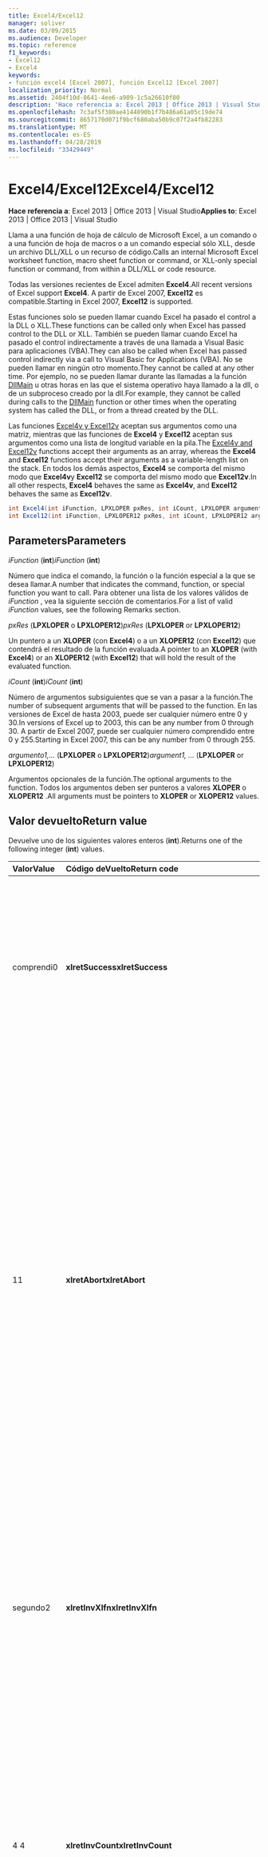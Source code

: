 ```yaml
---
title: Excel4/Excel12
manager: soliver
ms.date: 03/09/2015
ms.audience: Developer
ms.topic: reference
f1_keywords:
- Excel12
- Excel4
keywords:
- función excel4 [Excel 2007], función Excel12 [Excel 2007]
localization_priority: Normal
ms.assetid: 2404f10d-8641-4ee6-a909-1c5a26610f80
description: 'Hace referencia a: Excel 2013 | Office 2013 | Visual Studio'
ms.openlocfilehash: 7c3af5f380ae4144890b1f7b486a61a05c19de74
ms.sourcegitcommit: 8657170d071f9bcf680aba50b9c07f2a4fb82283
ms.translationtype: MT
ms.contentlocale: es-ES
ms.lasthandoff: 04/28/2019
ms.locfileid: "33429449"
---
```

# <a name="excel4excel12"></a><span data-ttu-id="9462e-104">Excel4/Excel12</span><span class="sxs-lookup"><span data-stu-id="9462e-104">Excel4/Excel12</span></span>

<span data-ttu-id="9462e-105">**Hace referencia a**: Excel 2013 | Office 2013 | Visual Studio</span><span class="sxs-lookup"><span data-stu-id="9462e-105">**Applies to**: Excel 2013 | Office 2013 | Visual Studio</span></span> 
  
<span data-ttu-id="9462e-106">Llama a una función de hoja de cálculo de Microsoft Excel, a un comando o a una función de hoja de macros o a un comando especial sólo XLL, desde un archivo DLL/XLL o un recurso de código.</span><span class="sxs-lookup"><span data-stu-id="9462e-106">Calls an internal Microsoft Excel worksheet function, macro sheet function or command, or XLL-only special function or command, from within a DLL/XLL or code resource.</span></span>
  
<span data-ttu-id="9462e-107">Todas las versiones recientes de Excel admiten **Excel4**.</span><span class="sxs-lookup"><span data-stu-id="9462e-107">All recent versions of Excel support **Excel4**.</span></span> <span data-ttu-id="9462e-108">A partir de Excel 2007, **Excel12** es compatible.</span><span class="sxs-lookup"><span data-stu-id="9462e-108">Starting in Excel 2007, **Excel12** is supported.</span></span> 
  
<span data-ttu-id="9462e-109">Estas funciones solo se pueden llamar cuando Excel ha pasado el control a la DLL o XLL.</span><span class="sxs-lookup"><span data-stu-id="9462e-109">These functions can be called only when Excel has passed control to the DLL or XLL.</span></span> <span data-ttu-id="9462e-110">También se pueden llamar cuando Excel ha pasado el control indirectamente a través de una llamada a Visual Basic para aplicaciones (VBA).</span><span class="sxs-lookup"><span data-stu-id="9462e-110">They can also be called when Excel has passed control indirectly via a call to Visual Basic for Applications (VBA).</span></span> <span data-ttu-id="9462e-111">No se pueden llamar en ningún otro momento.</span><span class="sxs-lookup"><span data-stu-id="9462e-111">They cannot be called at any other time.</span></span> <span data-ttu-id="9462e-112">Por ejemplo, no se pueden llamar durante las llamadas a la función [DllMain](https://docs.microsoft.com/windows/desktop/dlls/dllmain) u otras horas en las que el sistema operativo haya llamado a la dll, o de un subproceso creado por la dll.</span><span class="sxs-lookup"><span data-stu-id="9462e-112">For example, they cannot be called during calls to the [DllMain](https://docs.microsoft.com/windows/desktop/dlls/dllmain) function or other times when the operating system has called the DLL, or from a thread created by the DLL.</span></span> 
  
<span data-ttu-id="9462e-113">Las funciones [Excel4v y Excel12v](excel4v-excel12v.md) aceptan sus argumentos como una matriz, mientras que las funciones de **Excel4** y **Excel12** aceptan sus argumentos como una lista de longitud variable en la pila.</span><span class="sxs-lookup"><span data-stu-id="9462e-113">The [Excel4v and Excel12v](excel4v-excel12v.md) functions accept their arguments as an array, whereas the **Excel4** and **Excel12** functions accept their arguments as a variable-length list on the stack.</span></span> <span data-ttu-id="9462e-114">En todos los demás aspectos, **Excel4** se comporta del mismo modo que **Excel4v**y **Excel12** se comporta del mismo modo que **Excel12v**.</span><span class="sxs-lookup"><span data-stu-id="9462e-114">In all other respects, **Excel4** behaves the same as **Excel4v**, and **Excel12** behaves the same as **Excel12v**.</span></span>
  
```cs
int Excel4(int iFunction, LPXLOPER pxRes, int iCount, LPXLOPER argument1, ...);
int Excel12(int iFunction, LPXLOPER12 pxRes, int iCount, LPXLOPER12 argument1, ...);
```

## <a name="parameters"></a><span data-ttu-id="9462e-115">Parameters</span><span class="sxs-lookup"><span data-stu-id="9462e-115">Parameters</span></span>

 <span data-ttu-id="9462e-116">_iFunction_ (**int**)</span><span class="sxs-lookup"><span data-stu-id="9462e-116">_iFunction_ (**int**)</span></span>
  
<span data-ttu-id="9462e-117">Número que indica el comando, la función o la función especial a la que se desea llamar.</span><span class="sxs-lookup"><span data-stu-id="9462e-117">A number that indicates the command, function, or special function you want to call.</span></span> <span data-ttu-id="9462e-118">Para obtener una lista de los valores válidos de _iFunction_ , vea la siguiente sección de comentarios.</span><span class="sxs-lookup"><span data-stu-id="9462e-118">For a list of valid  _iFunction_ values, see the following Remarks section.</span></span> 
  
 <span data-ttu-id="9462e-119">_pxRes_ (**LPXLOPER** o **LPXLOPER12**)</span><span class="sxs-lookup"><span data-stu-id="9462e-119">_pxRes_ (**LPXLOPER** or **LPXLOPER12**)</span></span>
  
<span data-ttu-id="9462e-120">Un puntero a un **XLOPER** (con **Excel4**) o a un **XLOPER12** (con **Excel12**) que contendrá el resultado de la función evaluada.</span><span class="sxs-lookup"><span data-stu-id="9462e-120">A pointer to an **XLOPER** (with **Excel4**) or an **XLOPER12** (with **Excel12**) that will hold the result of the evaluated function.</span></span>
  
 <span data-ttu-id="9462e-121">_iCount_ (**int**)</span><span class="sxs-lookup"><span data-stu-id="9462e-121">_iCount_ (**int**)</span></span>
  
<span data-ttu-id="9462e-122">Número de argumentos subsiguientes que se van a pasar a la función.</span><span class="sxs-lookup"><span data-stu-id="9462e-122">The number of subsequent arguments that will be passed to the function.</span></span> <span data-ttu-id="9462e-123">En las versiones de Excel de hasta 2003, puede ser cualquier número entre 0 y 30.</span><span class="sxs-lookup"><span data-stu-id="9462e-123">In versions of Excel up to 2003, this can be any number from 0 through 30.</span></span> <span data-ttu-id="9462e-124">A partir de Excel 2007, puede ser cualquier número comprendido entre 0 y 255.</span><span class="sxs-lookup"><span data-stu-id="9462e-124">Starting in Excel 2007, this can be any number from 0 through 255.</span></span>
  
 <span data-ttu-id="9462e-125">_argumento1,..._ (**LPXLOPER** o **LPXLOPER12**)</span><span class="sxs-lookup"><span data-stu-id="9462e-125">_argument1, ..._ (**LPXLOPER** or **LPXLOPER12**)</span></span>
  
<span data-ttu-id="9462e-126">Argumentos opcionales de la función.</span><span class="sxs-lookup"><span data-stu-id="9462e-126">The optional arguments to the function.</span></span> <span data-ttu-id="9462e-127">Todos los argumentos deben ser punteros a valores **XLOPER** o **XLOPER12** .</span><span class="sxs-lookup"><span data-stu-id="9462e-127">All arguments must be pointers to **XLOPER** or **XLOPER12** values.</span></span> 
  
## <a name="return-value"></a><span data-ttu-id="9462e-128">Valor devuelto</span><span class="sxs-lookup"><span data-stu-id="9462e-128">Return value</span></span>

<span data-ttu-id="9462e-129">Devuelve uno de los siguientes valores enteros (**int**).</span><span class="sxs-lookup"><span data-stu-id="9462e-129">Returns one of the following integer (**int**) values.</span></span>
  
|<span data-ttu-id="9462e-130">**Valor**</span><span class="sxs-lookup"><span data-stu-id="9462e-130">**Value**</span></span>|<span data-ttu-id="9462e-131">**Código deVuelto**</span><span class="sxs-lookup"><span data-stu-id="9462e-131">**Return code**</span></span>|<span data-ttu-id="9462e-132">**Descripción**</span><span class="sxs-lookup"><span data-stu-id="9462e-132">**Description**</span></span>|
|:-----|:-----|:-----|
|<span data-ttu-id="9462e-133">comprendi</span><span class="sxs-lookup"><span data-stu-id="9462e-133">0</span></span>  <br/> |<span data-ttu-id="9462e-134">**xlretSuccess**</span><span class="sxs-lookup"><span data-stu-id="9462e-134">**xlretSuccess**</span></span> <br/> |<span data-ttu-id="9462e-135">Se ha llamado correctamente a la función.</span><span class="sxs-lookup"><span data-stu-id="9462e-135">The function was called successfully.</span></span> <span data-ttu-id="9462e-136">Esto no significa que la función no devolvió un valor de error de Excel; para averiguarlo, debe mirar el tipo y el valor del parámetro _pxRes_ resultante.</span><span class="sxs-lookup"><span data-stu-id="9462e-136">This does not mean that the function did not return an Excel error value; to find that out, you must look at the type and value of the resulting  _pxRes_ parameter.</span></span>  <br/> |
|<span data-ttu-id="9462e-137">1</span><span class="sxs-lookup"><span data-stu-id="9462e-137">1</span></span>  <br/> |<span data-ttu-id="9462e-138">**xlretAbort**</span><span class="sxs-lookup"><span data-stu-id="9462e-138">**xlretAbort**</span></span> <br/> |<span data-ttu-id="9462e-139">El comando o la función se terminó anormalmente (anulación interna).</span><span class="sxs-lookup"><span data-stu-id="9462e-139">The command or function was terminated abnormally (internal abort).</span></span> <span data-ttu-id="9462e-140">Esto puede ocurrir si una hoja de macros XLM se cierra llamando a **Close**o si Excel no tiene memoria.</span><span class="sxs-lookup"><span data-stu-id="9462e-140">This can occur if an XLM macro sheet closes itself by calling **CLOSE**, or if Excel is out of memory.</span></span> <span data-ttu-id="9462e-141">Si Excel devuelve este error, la función de llamada debe salir inmediatamente.</span><span class="sxs-lookup"><span data-stu-id="9462e-141">If Excel returns this error, the calling function must exit immediately.</span></span> <span data-ttu-id="9462e-142">La DLL solo puede llamar a **xlFree** antes de salir.</span><span class="sxs-lookup"><span data-stu-id="9462e-142">The DLL is permitted to call **xlFree** only before exiting.</span></span> <span data-ttu-id="9462e-143">No se permiten todas las demás llamadas a la API de C.</span><span class="sxs-lookup"><span data-stu-id="9462e-143">All other calls to the C API are not permitted.</span></span> <span data-ttu-id="9462e-144">El usuario puede guardar cualquier trabajo de forma interactiva usando el comando **Guardar** en el menú **archivo** .</span><span class="sxs-lookup"><span data-stu-id="9462e-144">The user can save any work interactively by using the **Save** command on the **File** menu.</span></span>  <br/> |
|<span data-ttu-id="9462e-145">segundo</span><span class="sxs-lookup"><span data-stu-id="9462e-145">2</span></span>  <br/> |<span data-ttu-id="9462e-146">**xlretInvXlfn**</span><span class="sxs-lookup"><span data-stu-id="9462e-146">**xlretInvXlfn**</span></span> <br/> |<span data-ttu-id="9462e-147">Se ha proporcionado un número de función no válido.</span><span class="sxs-lookup"><span data-stu-id="9462e-147">An invalid function number was supplied.</span></span> <span data-ttu-id="9462e-148">Si usa constantes del archivo de encabezado xlcall. h, esto no debería ocurrir a menos que esté llamando a algo que no es compatible con la versión de Excel que está ejecutando.</span><span class="sxs-lookup"><span data-stu-id="9462e-148">If you are using constants from the Xlcall.h header file, this should not occur unless you are calling something that is not supported in the version of Excel you are running.</span></span>  <br/> |
|<span data-ttu-id="9462e-149">4 </span><span class="sxs-lookup"><span data-stu-id="9462e-149">4</span></span>  <br/> |<span data-ttu-id="9462e-150">**xlretInvCount**</span><span class="sxs-lookup"><span data-stu-id="9462e-150">**xlretInvCount**</span></span> <br/> |<span data-ttu-id="9462e-151">Se especificó un número de argumentos no válido.</span><span class="sxs-lookup"><span data-stu-id="9462e-151">An invalid number of arguments was entered.</span></span> <span data-ttu-id="9462e-152">En las versiones hasta Excel 2003, el número máximo de argumentos que puede tomar cualquier función es 30.</span><span class="sxs-lookup"><span data-stu-id="9462e-152">In versions up to Excel 2003, the maximum number of arguments any function can take is 30.</span></span> <span data-ttu-id="9462e-153">A partir de Excel 2007, el número máximo es 255.</span><span class="sxs-lookup"><span data-stu-id="9462e-153">Starting in Excel 2007, the maximum number is 255.</span></span> <span data-ttu-id="9462e-154">Algunos requieren un número fijo o mínimo de argumentos.</span><span class="sxs-lookup"><span data-stu-id="9462e-154">Some require a fixed or minimum number of arguments.</span></span>  <br/> |
|<span data-ttu-id="9462e-155">8 </span><span class="sxs-lookup"><span data-stu-id="9462e-155">8</span></span>  <br/> |<span data-ttu-id="9462e-156">**xlretInvXloper**</span><span class="sxs-lookup"><span data-stu-id="9462e-156">**xlretInvXloper**</span></span> <br/> |<span data-ttu-id="9462e-157">Se ha pasado un **XLOPER** o **XLOPER12** no válido a la función o se ha utilizado un argumento de tipo incorrecto.</span><span class="sxs-lookup"><span data-stu-id="9462e-157">An invalid **XLOPER** or **XLOPER12** was passed to the function, or an argument of the wrong type was used.</span></span>  <br/> |
|<span data-ttu-id="9462e-158">16 </span><span class="sxs-lookup"><span data-stu-id="9462e-158">16</span></span>  <br/> |<span data-ttu-id="9462e-159">**xlretStackOvfl**</span><span class="sxs-lookup"><span data-stu-id="9462e-159">**xlretStackOvfl**</span></span> <br/> |<span data-ttu-id="9462e-160">Se ha producido un desbordamiento de pila.</span><span class="sxs-lookup"><span data-stu-id="9462e-160">A stack overflow occurred.</span></span> <span data-ttu-id="9462e-161">Use **xlStack** para supervisar la cantidad de espacio restante en la pila.</span><span class="sxs-lookup"><span data-stu-id="9462e-161">Use **xlStack** to monitor the amount of room left on the stack.</span></span> <span data-ttu-id="9462e-162">Evite asignar matrices y estructuras locales (automáticas) muy grandes en la pila cuando sea posible; hacerlos estáticos.</span><span class="sxs-lookup"><span data-stu-id="9462e-162">Avoid allocating very large local (automatic) arrays and structures on the stack where possible; make them static.</span></span> <span data-ttu-id="9462e-163">(Tenga en cuenta que es posible que se produzca un desbordamiento de pila sin que se detecte).</span><span class="sxs-lookup"><span data-stu-id="9462e-163">(Note that a stack overflow might occur without being detected.)</span></span>  <br/> |
|<span data-ttu-id="9462e-164">32</span><span class="sxs-lookup"><span data-stu-id="9462e-164">32</span></span>  <br/> |<span data-ttu-id="9462e-165">**xlretFailed**</span><span class="sxs-lookup"><span data-stu-id="9462e-165">**xlretFailed**</span></span> <br/> |<span data-ttu-id="9462e-166">Error en una función equivalente a un comando.</span><span class="sxs-lookup"><span data-stu-id="9462e-166">A command-equivalent function failed.</span></span> <span data-ttu-id="9462e-167">Equivale a un comando de macro que muestra el cuadro de diálogo de alerta de error de macro.</span><span class="sxs-lookup"><span data-stu-id="9462e-167">This is equivalent to a macro command displaying the macro error alert dialog box.</span></span>  <br/> |
|<span data-ttu-id="9462e-168">64</span><span class="sxs-lookup"><span data-stu-id="9462e-168">64</span></span>  <br/> |<span data-ttu-id="9462e-169">**xlretUncalced**</span><span class="sxs-lookup"><span data-stu-id="9462e-169">**xlretUncalced**</span></span> <br/> |<span data-ttu-id="9462e-170">Se intentó deshacer la referencia a una celda que aún no se ha calculado porque está programada para volver a calcularse después de la celda actual.</span><span class="sxs-lookup"><span data-stu-id="9462e-170">An attempt was made to dereference a cell that has not been calculated yet, because it is scheduled to be recalculated after the current cell.</span></span> <span data-ttu-id="9462e-171">En este caso, el archivo DLL debe devolver el control a Excel inmediatamente.</span><span class="sxs-lookup"><span data-stu-id="9462e-171">In this case, the DLL should return control to Excel immediately.</span></span> <span data-ttu-id="9462e-172">La DLL solo puede llamar a **xlFree** antes de salir.</span><span class="sxs-lookup"><span data-stu-id="9462e-172">The DLL is permitted to call **xlFree** only before exiting.</span></span> <span data-ttu-id="9462e-173">No se permiten todas las demás llamadas a la API de C.</span><span class="sxs-lookup"><span data-stu-id="9462e-173">All other calls to the C API are not permitted.</span></span> <span data-ttu-id="9462e-174">Para obtener más información sobre las funciones que pueden y no pueden tener acceso a los valores de las celdas que no se han recalculado, consulte [comandos, funciones y Estados de Excel](excel-commands-functions-and-states.md).</span><span class="sxs-lookup"><span data-stu-id="9462e-174">For more information about which functions can and cannot access the values of cells that have not been recalculated, see [Excel Commands, Functions, and States](excel-commands-functions-and-states.md).</span></span>  <br/> |
|<span data-ttu-id="9462e-175">128</span><span class="sxs-lookup"><span data-stu-id="9462e-175">128</span></span>  <br/> |<span data-ttu-id="9462e-176">**xlretNotThreadSafe**</span><span class="sxs-lookup"><span data-stu-id="9462e-176">**xlretNotThreadSafe**</span></span> <br/> |<span data-ttu-id="9462e-177">Se intentó llamar a una función que no es o podría no ser segura para subprocesos durante una actualización multiproceso del libro.</span><span class="sxs-lookup"><span data-stu-id="9462e-177">An attempt was made to call a function that is not, or might not be, thread safe during a multithreaded recalculation of the workbook.</span></span>  <br/> <span data-ttu-id="9462e-178">A partir de Excel 2007, se devuelve este valor y solo dentro de las funciones de hoja de cálculo XLL declaradas como seguras para subprocesos.</span><span class="sxs-lookup"><span data-stu-id="9462e-178">Starting in Excel 2007, this value is returned, and only within XLL worksheet functions declared as thread safe.</span></span>  <br/> |
|<span data-ttu-id="9462e-179">256</span><span class="sxs-lookup"><span data-stu-id="9462e-179">256</span></span>  <br/> |<span data-ttu-id="9462e-180">**xlRetInvAsynchronousContext**</span><span class="sxs-lookup"><span data-stu-id="9462e-180">**xlRetInvAsynchronousContext**</span></span> <br/> |<span data-ttu-id="9462e-181">El controlador de la función asincrónica no es válido.</span><span class="sxs-lookup"><span data-stu-id="9462e-181">The asynchronous function handle is invalid.</span></span>  <br/> <span data-ttu-id="9462e-182">Este valor solo se usa en Excel 2010.</span><span class="sxs-lookup"><span data-stu-id="9462e-182">This value is used only by Excel 2010.</span></span>  <br/> |
|<span data-ttu-id="9462e-183">512</span><span class="sxs-lookup"><span data-stu-id="9462e-183">512</span></span>  <br/> |<span data-ttu-id="9462e-184">**xlRetNotClusterSafe**</span><span class="sxs-lookup"><span data-stu-id="9462e-184">**xlRetNotClusterSafe**</span></span> <br/> |<span data-ttu-id="9462e-185">La llamada no es compatible con los clústeres.</span><span class="sxs-lookup"><span data-stu-id="9462e-185">The call is not supported on clusters.</span></span>  <br/> <span data-ttu-id="9462e-186">Este valor solo se usa en Excel 2010.</span><span class="sxs-lookup"><span data-stu-id="9462e-186">This value is used only by Excel 2010.</span></span>  <br/> |
   
## <a name="remarks"></a><span data-ttu-id="9462e-187">Comentarios</span><span class="sxs-lookup"><span data-stu-id="9462e-187">Remarks</span></span>

### <a name="valid-ifunction-values"></a><span data-ttu-id="9462e-188">Valores válidos de iFunction</span><span class="sxs-lookup"><span data-stu-id="9462e-188">Valid iFunction values</span></span>

<span data-ttu-id="9462e-189">Los valores **IFunction** válidos son cualquiera de las constantes **XLF..** . o **XLC...** que se definen en el archivo de encabezado xlcall. h o cualquiera de las siguientes funciones especiales.</span><span class="sxs-lookup"><span data-stu-id="9462e-189">Valid **iFunction** values are any of the **xlf...** or **xlc...** constants defined in the Xlcall.h header file or any of the following special functions.</span></span> 
  
|||||
|:-----|:-----|:-----|:-----|
|<span data-ttu-id="9462e-190">**xlAbort**</span><span class="sxs-lookup"><span data-stu-id="9462e-190">**xlAbort**</span></span> <br/> |<span data-ttu-id="9462e-191">**xlEnableXLMsgs**</span><span class="sxs-lookup"><span data-stu-id="9462e-191">**xlEnableXLMsgs**</span></span> <br/> |<span data-ttu-id="9462e-192">**xlGetInst**</span><span class="sxs-lookup"><span data-stu-id="9462e-192">**xlGetInst**</span></span> <br/> |<span data-ttu-id="9462e-193">**xlSheetNm**</span><span class="sxs-lookup"><span data-stu-id="9462e-193">**xlSheetNm**</span></span> <br/> |
|<span data-ttu-id="9462e-194">**xlCoerce**</span><span class="sxs-lookup"><span data-stu-id="9462e-194">**xlCoerce**</span></span> <br/> |<span data-ttu-id="9462e-195">**xlFree**</span><span class="sxs-lookup"><span data-stu-id="9462e-195">**xlFree**</span></span> <br/> |<span data-ttu-id="9462e-196">**xlGetName**</span><span class="sxs-lookup"><span data-stu-id="9462e-196">**xlGetName**</span></span> <br/> |<span data-ttu-id="9462e-197">**xlStack**</span><span class="sxs-lookup"><span data-stu-id="9462e-197">**xlStack**</span></span> <br/> |
|<span data-ttu-id="9462e-198">**xlDefineBinaryName**</span><span class="sxs-lookup"><span data-stu-id="9462e-198">**xlDefineBinaryName**</span></span> <br/> |<span data-ttu-id="9462e-199">**xlGetBinaryName**</span><span class="sxs-lookup"><span data-stu-id="9462e-199">**xlGetBinaryName**</span></span> <br/> |<span data-ttu-id="9462e-200">**xlSet**</span><span class="sxs-lookup"><span data-stu-id="9462e-200">**xlSet**</span></span> <br/> |<span data-ttu-id="9462e-201">**xlUDF**</span><span class="sxs-lookup"><span data-stu-id="9462e-201">**xlUDF**</span></span> <br/> |
|<span data-ttu-id="9462e-202">**xlDisableXLMsgs**</span><span class="sxs-lookup"><span data-stu-id="9462e-202">**xlDisableXLMsgs**</span></span> <br/> |<span data-ttu-id="9462e-203">**xlGetHwnd**</span><span class="sxs-lookup"><span data-stu-id="9462e-203">**xlGetHwnd**</span></span> <br/> |<span data-ttu-id="9462e-204">**xlSheetId**</span><span class="sxs-lookup"><span data-stu-id="9462e-204">**xlSheetId**</span></span> <br/> ||
   
### <a name="different-types-of-functions"></a><span data-ttu-id="9462e-205">Diferentes tipos de funciones</span><span class="sxs-lookup"><span data-stu-id="9462e-205">Different Types of Functions</span></span>

 <span data-ttu-id="9462e-206">**Excel4** y **Excel12** distinguen entre tres clases de funciones.</span><span class="sxs-lookup"><span data-stu-id="9462e-206">**Excel4** and **Excel12** distinguish among three classes of functions.</span></span> <span data-ttu-id="9462e-207">Las funciones se clasifican de acuerdo con los tres Estados en los que Excel puede llamar a la DLL.</span><span class="sxs-lookup"><span data-stu-id="9462e-207">The functions are classified according to the three states in which Excel might call the DLL.</span></span> 
  
- <span data-ttu-id="9462e-208">La clase 1 se aplica cuando se llama a la DLL desde una hoja de cálculo como resultado de una actualización.</span><span class="sxs-lookup"><span data-stu-id="9462e-208">Class 1 applies when the DLL is called from a worksheet as a result of recalculation.</span></span> 
    
- <span data-ttu-id="9462e-209">La clase 2 se aplica cuando se llama a la DLL desde dentro de una macro de función o desde una hoja de cálculo donde se registró con un signo de número (#) en el texto del tipo.</span><span class="sxs-lookup"><span data-stu-id="9462e-209">Class 2 applies when the DLL is called from within a function macro or from a worksheet where it was registered with a number sign (#) in the type text.</span></span>
    
- <span data-ttu-id="9462e-210">La clase 3 se aplica cuando se llama a un archivo DLL desde un objeto, una macro, un menú, una barra de herramientas, una tecla de método abreviado, un método **ExecuteExcel4Macro** o el comando **Tools/macro/Run** .</span><span class="sxs-lookup"><span data-stu-id="9462e-210">Class 3 applies when a DLL is called from an object, macro, menu, toolbar, shortcut key, **ExecuteExcel4Macro** method, or the **Tools/Macro/Run** command.</span></span> <span data-ttu-id="9462e-211">Para obtener más información, vea [comandos, funciones y Estados de Excel](excel-commands-functions-and-states.md).</span><span class="sxs-lookup"><span data-stu-id="9462e-211">For more information, see [Excel Commands, Functions, and States](excel-commands-functions-and-states.md).</span></span>
    
<span data-ttu-id="9462e-212">En la siguiente tabla se muestran las funciones válidas en cada clase.</span><span class="sxs-lookup"><span data-stu-id="9462e-212">The following table shows what functions are valid in each class.</span></span>
  
|<span data-ttu-id="9462e-213">**Clase 1**</span><span class="sxs-lookup"><span data-stu-id="9462e-213">**Class 1**</span></span>|<span data-ttu-id="9462e-214">**Clase 2**</span><span class="sxs-lookup"><span data-stu-id="9462e-214">**Class 2**</span></span>|<span data-ttu-id="9462e-215">**Clase 3**</span><span class="sxs-lookup"><span data-stu-id="9462e-215">**Class 3**</span></span>|
|:-----|:-----|:-----|
|<span data-ttu-id="9462e-216">Cualquier función de hoja de cálculo</span><span class="sxs-lookup"><span data-stu-id="9462e-216">Any worksheet function</span></span>  <br/> <span data-ttu-id="9462e-217">Cualquier función **XL...** solo XLL, excepto **xlSet**.</span><span class="sxs-lookup"><span data-stu-id="9462e-217">Any XLL-only **xl...** function except **xlSet**.</span></span>  <br/> <span data-ttu-id="9462e-218">**xlfCaller**</span><span class="sxs-lookup"><span data-stu-id="9462e-218">**xlfCaller**</span></span> <br/> |<span data-ttu-id="9462e-219">Cualquier función de hoja de cálculo</span><span class="sxs-lookup"><span data-stu-id="9462e-219">Any worksheet function</span></span>  <br/> <span data-ttu-id="9462e-220">Cualquier **XL...** function excepto **xlSet**.</span><span class="sxs-lookup"><span data-stu-id="9462e-220">Any **xl...** function except **xlSet**.</span></span>  <br/> <span data-ttu-id="9462e-221">Funciones de hoja de macros, incluida **xlfCaller**, que devuelven un valor pero no realizan ninguna acción que afecte al área de trabajo o a cualquier libro abierto.</span><span class="sxs-lookup"><span data-stu-id="9462e-221">Macro sheet functions, including **xlfCaller**, that return a value but perform no action that affects the workspace or any open workbook.</span></span>  <br/> |<span data-ttu-id="9462e-222">Cualquier función, incluidas las funciones **xlSet** y equivalentes a comandos.</span><span class="sxs-lookup"><span data-stu-id="9462e-222">Any function, including **xlSet** and command-equivalent functions.</span></span>  <br/> |
   
### <a name="displaying-the-dialog-box-for-a-command-equivalent-function"></a><span data-ttu-id="9462e-223">Mostrar el cuadro de diálogo de una función equivalente a un comando</span><span class="sxs-lookup"><span data-stu-id="9462e-223">Displaying the Dialog Box for a Command-Equivalent Function</span></span>

<span data-ttu-id="9462e-224">Si una función equivalente a un comando tiene asociado un cuadro de diálogo, puede establecer el bit **xlPrompt** en **iFunction**.</span><span class="sxs-lookup"><span data-stu-id="9462e-224">If a command-equivalent function has an associated dialog box, you can set the **xlPrompt** bit in **iFunction**.</span></span> <span data-ttu-id="9462e-225">Esto significa que Excel muestra el cuadro de diálogo apropiado antes de ejecutar el comando.</span><span class="sxs-lookup"><span data-stu-id="9462e-225">This means that Excel displays the appropriate dialog box before carrying out the command.</span></span>
  
### <a name="writing-international-dlls"></a><span data-ttu-id="9462e-226">Escribir archivos dll internacionales</span><span class="sxs-lookup"><span data-stu-id="9462e-226">Writing International DLLs</span></span>

<span data-ttu-id="9462e-227">Si establece el bit **xlIntl** en **iFunction**, la función o el comando se lleva a cabo como si se hubiese llamado desde una hoja de macros internacional.</span><span class="sxs-lookup"><span data-stu-id="9462e-227">If you set the **xlIntl** bit in **iFunction**, the function or command is carried out as if it were being called from an International Macro Sheet.</span></span> <span data-ttu-id="9462e-228">Esto significa que el comando se comporta como lo haría en la versión de Excel para Estados Unidos, incluso si se está ejecutando en una versión internacional (localizada).</span><span class="sxs-lookup"><span data-stu-id="9462e-228">This means that the command behaves as it would on the U.S. version of Excel, even if it is running on an international (localized) version.</span></span>
  
### <a name="xlretuncalced-or-xlretabort"></a><span data-ttu-id="9462e-229">xlretUncalced o xlretAbort</span><span class="sxs-lookup"><span data-stu-id="9462e-229">xlretUncalced or xlretAbort</span></span>

<span data-ttu-id="9462e-230">Después de recibir uno de estos valores devueltos, el DLL debe limpiar y devolver el control a Excel inmediatamente.</span><span class="sxs-lookup"><span data-stu-id="9462e-230">After receiving one of these return values, your DLL must clean up and return control to Excel immediately.</span></span> <span data-ttu-id="9462e-231">Las deVoluciones de llamada en Excel a través de la API de C, excepto **xlFree**, se deshabilitan después de recibir uno de estos valores devueltos.</span><span class="sxs-lookup"><span data-stu-id="9462e-231">Callbacks into Excel via the C API, except **xlFree**, are disabled after receiving one of these return values.</span></span>
  
## <a name="example"></a><span data-ttu-id="9462e-232">Ejemplo</span><span class="sxs-lookup"><span data-stu-id="9462e-232">Example</span></span>

<span data-ttu-id="9462e-233">En el siguiente ejemplo, se usa la función **Excel12** para seleccionar la celda desde la que se ha llamado.</span><span class="sxs-lookup"><span data-stu-id="9462e-233">The following example uses the **Excel12** function to select the cell from which it was called.</span></span> 
  
<span data-ttu-id="9462e-234">Este ejemplo de código forma parte de un ejemplo más extenso proporcionado en el SDK de XLL de Excel 2010, en la siguiente ubicación donde instaló el SDK:</span><span class="sxs-lookup"><span data-stu-id="9462e-234">This code example is part of a larger example provided in the Excel 2010 XLL SDK, at the following location where you installed the SDK:</span></span>
  
<span data-ttu-id="9462e-235">\Samples\Example\Example.c.</span><span class="sxs-lookup"><span data-stu-id="9462e-235">\Samples\Example\Example.c.</span></span>
  
> [!NOTE]
> <span data-ttu-id="9462e-236">Esta función llama a una macro de comando (xlcSelect) y, por lo tanto, solo funciona si se le llama desde una hoja de macros XLM.</span><span class="sxs-lookup"><span data-stu-id="9462e-236">This function calls a command macro (xlcSelect) and, therefore, works only if it is called from an XLM macro sheet.</span></span> 
  
```cs
short WINAPI Excel12Example(void)
{
    XLOPER12 xRes;
    Excel12(xlfCaller, &xRes, 0);
    Excel12(xlcSelect, 0, 1, (LPXLOPER12)&xRes);
    Excel12(xlFree, 0, 1, (LPXLOPER12)&xRes);
    return 1;
}
```

## <a name="see-also"></a><span data-ttu-id="9462e-237">Ver también</span><span class="sxs-lookup"><span data-stu-id="9462e-237">See also</span></span>



[<span data-ttu-id="9462e-238">Excel4v/Excel12v</span><span class="sxs-lookup"><span data-stu-id="9462e-238">Excel4v/Excel12v</span></span>](excel4v-excel12v.md)

